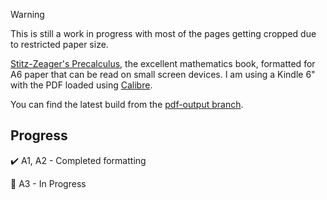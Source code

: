 > [!WARNING]
> This is still a work in progress with most of the pages getting
cropped due to restricted paper size.

[Stitz-Zeager's Precalculus](https://stitz-zeager.com/), the excellent
mathematics book, formatted for A6 paper that can be read on small screen
devices. I am using a Kindle 6" with the PDF loaded using
[Calibre](https://calibre-ebook.com/donate).

You can find the latest build from the [pdf-output
branch](https://github.com/arunkd13/precalculus/tree/pdf-output).

## Progress

✔️ A1, A2 - Completed formatting

🚧 A3 - In Progress
